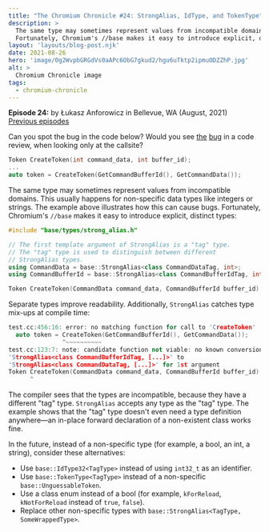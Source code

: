 ```yaml
---
title: "The Chromium Chronicle #24: StrongAlias, IdType, and TokenType"
description: >
  The same type may sometimes represent values from incompatible domains, which can cause bugs.
  Fortunately, Chromium's //base makes it easy to introduce explicit, distinct types.
layout: 'layouts/blog-post.njk'
date: 2021-08-26
hero: 'image/0g2WvpbGRGdVs0aAPc6ObG7gkud2/hgu6uTktp2ipmuODZZhP.jpg'
alt: >
  Chromium Chronicle image
tags:
  - chromium-chronicle
---
```


**Episode 24:** by Łukasz Anforowicz in Bellevue, WA (August, 2021)<br>
[Previous episodes](/tags/chromium-chronicle/)

Can you spot the bug in the code below?  Would you see
[the](https://chromium.googlesource.com/chromium/src/+/94fe07eb3484daee0f7b091aaee3f8511c7a34fa)
[bug](https://chromium.googlesource.com/chromium/src/+/7761de92d068807a1ea2632c90506fdc3b8a2c9d)
in a code review,
when looking only at the callsite?

```cpp
Token CreateToken(int command_data, int buffer_id);
...
auto token = CreateToken(GetCommandBufferId(), GetCommandData());
```

The same type may sometimes represent values from incompatible domains.
This usually happens for non-specific data types like integers or strings.
The example above illustrates how this can cause bugs.
Fortunately, Chromium's `//base` makes it easy to introduce explicit, distinct types:

```cpp
#include "base/types/strong_alias.h"

// The first template argument of StrongAlias is a "tag" type.
// The "tag" type is used to distinguish between different
// StrongAlias types.
using CommandData = base::StrongAlias<class CommandDataTag, int>;
using CommandBufferId = base::StrongAlias<class CommandBufferIdTag, int>;

Token CreateToken(CommandData command_data, CommandBufferId buffer_id);
```

Separate types improve readability.
Additionally, `StrongAlias` catches type mix-ups at compile time:

```cpp
test.cc:456:16: error: no matching function for call to 'CreateToken'
  auto token = CreateToken(GetCommandBufferId(), GetCommandData());
               ^~~~~~~~~~~
test.cc:123:7: note: candidate function not viable: no known conversion from
'StrongAlias<class CommandBufferIdTag, [...]>' to
'StrongAlias<class CommandDataTag, [...]>' for 1st argument
Token CreateToken(CommandData command_data, CommandBufferId buffer_id);
      ^
```

The compiler sees that the types are incompatible,
because they have a different "tag" type.
`StrongAlias` accepts any type as the "tag" type.
The example shows that the "tag" type doesn't even need a type definition anywhere—an
in-place forward declaration of a non-existent class works fine.

In the future, instead of a non-specific type (for example, a bool, an int, a string),
consider these alternatives:

- Use `base::IdType32<TagType>` instead of using `int32_t` as an identifier.
- Use `base::TokenType<TagType>` instead of a non-specific `base::UnguessableToken`.
- Use a class enum instead of a bool
(for example, `kForReload`, `kNotForReload` instead of `true`, `false`).
- Replace other non-specific types with `base::StrongAlias<TagType, SomeWrappedType>`.
